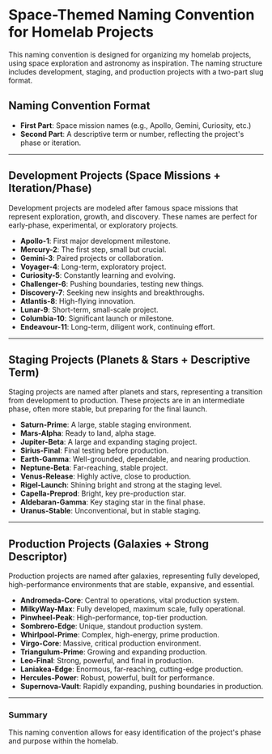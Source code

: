 # **Space-Themed Naming Convention for Homelab Projects**

This naming convention is designed for organizing my homelab projects, using space exploration and astronomy as inspiration. The naming structure includes development, staging, and production projects with a two-part slug format.

## **Naming Convention Format**

- **First Part**: Space mission names (e.g., Apollo, Gemini, Curiosity, etc.)
- **Second Part**: A descriptive term or number, reflecting the project's phase or iteration.

---

## **Development Projects** (Space Missions + Iteration/Phase)

Development projects are modeled after famous space missions that represent exploration, growth, and discovery. These names are perfect for early-phase, experimental, or exploratory projects.

- **Apollo-1**: First major development milestone.
- **Mercury-2**: The first step, small but crucial.
- **Gemini-3**: Paired projects or collaboration.
- **Voyager-4**: Long-term, exploratory project.
- **Curiosity-5**: Constantly learning and evolving.
- **Challenger-6**: Pushing boundaries, testing new things.
- **Discovery-7**: Seeking new insights and breakthroughs.
- **Atlantis-8**: High-flying innovation.
- **Lunar-9**: Short-term, small-scale project.
- **Columbia-10**: Significant launch or milestone.
- **Endeavour-11**: Long-term, diligent work, continuing effort.

---

## **Staging Projects** (Planets & Stars + Descriptive Term)

Staging projects are named after planets and stars, representing a transition from development to production. These projects are in an intermediate phase, often more stable, but preparing for the final launch.

- **Saturn-Prime**: A large, stable staging environment.
- **Mars-Alpha**: Ready to land, alpha stage.
- **Jupiter-Beta**: A large and expanding staging project.
- **Sirius-Final**: Final testing before production.
- **Earth-Gamma**: Well-grounded, dependable, and nearing production.
- **Neptune-Beta**: Far-reaching, stable project.
- **Venus-Release**: Highly active, close to production.
- **Rigel-Launch**: Shining bright and strong at the staging level.
- **Capella-Preprod**: Bright, key pre-production star.
- **Aldebaran-Gamma**: Key staging star in the final phase.
- **Uranus-Stable**: Unconventional, but in stable staging.

---

## **Production Projects** (Galaxies + Strong Descriptor)

Production projects are named after galaxies, representing fully developed, high-performance environments that are stable, expansive, and essential.

- **Andromeda-Core**: Central to operations, vital production system.
- **MilkyWay-Max**: Fully developed, maximum scale, fully operational.
- **Pinwheel-Peak**: High-performance, top-tier production.
- **Sombrero-Edge**: Unique, standout production system.
- **Whirlpool-Prime**: Complex, high-energy, prime production.
- **Virgo-Core**: Massive, critical production environment.
- **Triangulum-Prime**: Growing and expanding production.
- **Leo-Final**: Strong, powerful, and final in production.
- **Laniakea-Edge**: Enormous, far-reaching, cutting-edge production.
- **Hercules-Power**: Robust, powerful, built for performance.
- **Supernova-Vault**: Rapidly expanding, pushing boundaries in production.

---

### **Summary**

This naming convention allows for easy identification of the project's phase and purpose within the homelab.
